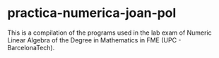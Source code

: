 # practica-numerica-joan-pol
This is a compilation of the programs used in the lab exam of Numeric Linear Algebra of the Degree in Mathematics in FME (UPC - BarcelonaTech).
